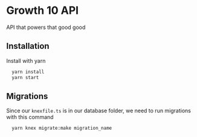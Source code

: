 # Growth 10 API

API that powers that good good

## Installation

Install with yarn

```bash
  yarn install
  yarn start
```

## Migrations

Since our `knexfile.ts` is in our database folder, we need to run migrations with this command

```
  yarn knex migrate:make migration_name
```
